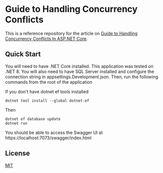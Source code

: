 # Guide to Handling Concurrency Conflicts
This is a reference repository for the article on [Guide to Handling Concurrency Conflicts In ASP.NET Core](https://medium.com/@chris.claude/guide-to-handling-concurrency-conflicts-in-asp-net-core-db26c75a8267).

## Quick Start
You will need to have .NET Core installed. This application was tested on .NET 8. You will also need to have SQL Server installed and configure the connection string in appsettings.Development.json. Then, run the following commands from the root of the application

If you don't have dotnet ef tools installed
```
dotnet tool install --global dotnet-ef
```

Then

```
dotnet ef database update
dotnet run
```

You should be able to access the Swagger UI at https://localhost:7073/swagger/index.html

## License
[MIT](./LICENSE)